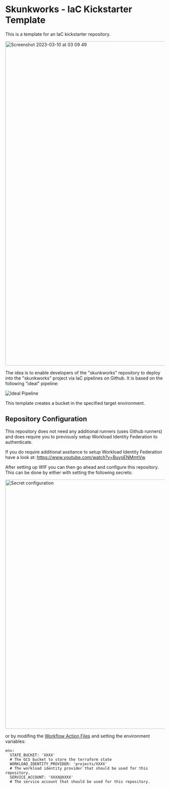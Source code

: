 # Skunkworks - IaC Kickstarter Template

This is a template for an IaC kickstarter repository.

<img width="1024" alt="Screenshot 2023-03-10 at 03 09 49" src="https://user-images.githubusercontent.com/94000358/224205779-f773915b-39d7-4019-a677-a36cebe9edc8.png">

The idea is to enable developers of the "skunkworks" repository to deploy into the "skunkworks" project via IaC pipelines on Github. It is based on the following "ideal" pipeline:

![Ideal Pipeline](https://user-images.githubusercontent.com/94000358/224206360-28c97f5d-603f-4f63-beeb-595bcee6039d.png)

This template creates a bucket in the specified target environment.

## Repository Configuration
This repository does not need any additional runners (uses Github runners) and does require you to previously setup Workload Identity Federation to authenticate.

If you do require additional assitance to setup Workload Identity Federation have a look at: https://www.youtube.com/watch?v=BuyoENMmtVw

After setting up WIF you can then go ahead and configure this repository. This can be done by either with setting the following secrets:

<img width="787" alt="Secret configuration" src="https://user-images.githubusercontent.com/94000358/161538148-5b5a5047-b512-4d5a-9a95-912eb4f8a138.png">

or by modifing the [Workflow Action Files](.github/workflows/) and setting the environment variables:
```
env:
  STATE_BUCKET: 'XXXX'
  # The GCS bucket to store the terraform state 
  WORKLOAD_IDENTITY_PROVIDER: 'projects/XXXX'
  # The workload identity provider that should be used for this repository.
  SERVICE_ACCOUNT: 'XXXX@XXXX'
  # The service account that should be used for this repository.
```
